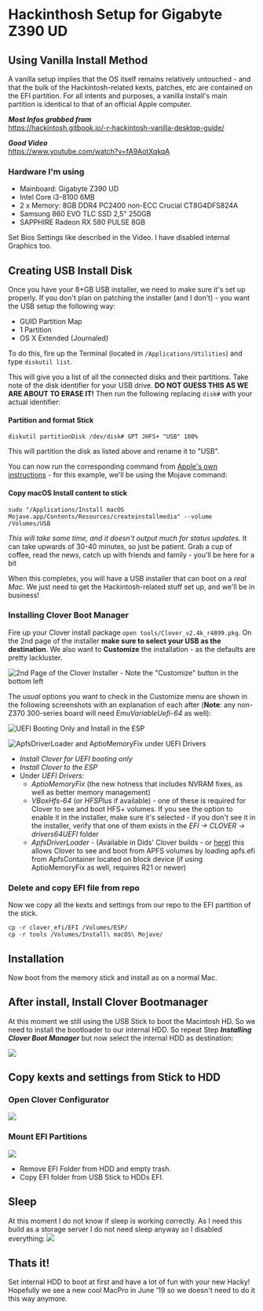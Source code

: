 # Hackinthosh Setup for Gigabyte Z390 UD
## Using Vanilla Install Method

A vanilla setup implies that the OS itself remains relatively untouched - and that the bulk of the Hackintosh-related kexts, patches, etc are contained on the EFI partition. For all intents and purposes, a vanilla install's main partition is identical to that of an official Apple computer.

***Most Infos grabbed from***<br>
<https://hackintosh.gitbook.io/-r-hackintosh-vanilla-desktop-guide/>

***Good Video***<br>
<https://www.youtube.com/watch?v=fA9AotXqkqA>

### Hardware I'm using
* Mainboard: Gigabyte Z390 UD
* Intel Core i3-8100 6MB
* 2 x Memory: 8GB DDR4 PC2400 non-ECC Crucial CT8G4DFS824A
* Samsung 860 EVO TLC SSD 2,5" 250GB
* SAPPHIRE Radeon RX 580 PULSE 8GB

Set Bios Settings like described in the Video. I have disabled internal Graphics too.

## Creating USB Install Disk

Once you have your 8+GB USB installer, we need to make sure it's set up properly. If you don't plan on patching the installer \(and I don't\) - you want the USB setup the following way:

* GUID Partition Map
* 1 Partition
* OS X Extended \(Journaled\)

To do this, fire up the Terminal \(located in `/Applications/Utilities`\) and type `diskutil list`.

This will give you a list of all the connected disks and their partitions. Take note of the disk identifier for your USB drive. **DO NOT GUESS THIS AS WE ARE ABOUT TO ERASE IT!** Then run the following replacing `disk#` with your actual identifier:

#### Partition and format Stick
```text
diskutil partitionDisk /dev/disk# GPT JHFS+ "USB" 100%
```

This will partition the disk as listed above and rename it to "USB".

You can now run the corresponding command from [Apple's own instructions](https://support.apple.com/en-us/HT201372) - for this example, we'll be using the Mojave command:

#### Copy macOS Install content to stick

```text
sudo "/Applications/Install macOS Mojave.app/Contents/Resources/createinstallmedia" --volume /Volumes/USB
```

_This will take some time, and it doesn't output much for status updates._ It can take upwards of 30-40 minutes, so just be patient.  Grab a cup of coffee, read the news, catch up with friends and family - you'll be here for a bit

When this completes, you will have a USB installer that can boot on a _real Mac_. We just need to get the Hackintosh-related stuff set up, and we'll be in business!

### Installing Clover Boot Manager

Fire up your Clover install package ```open tools/Clover_v2.4k_r4899.pkg```. On the 2nd page of the installer **make sure to select your USB as the destination**. We also want to **Customize** the installation - as the defaults are pretty lackluster.

![2nd Page of the Clover Installer - Note the &quot;Customize&quot; button in the bottom left](assets/screen1.png)

The _usual_ options you want to check in the Customize menu are shown in the following screenshots with an explanation of each after \(**Note**: any non-Z370 300-series board will need _EmuVariableUefi-64_ as well\):

![UEFI Booting Only and Install in the ESP](assets/screen2.png)

![ApfsDriverLoader and AptioMemoryFix under UEFI Drivers](assets/screen3.png)

* _Install Clover for UEFI booting only_
* _Install Clover to the ESP_
* Under _UEFI Drivers:_
  * _AptioMemoryFix_ \(the new hotness that includes NVRAM fixes, as well as better memory management\)
  * _VBoxHfs-64_ \(or _HFSPlus_ if available\) - one of these is required for Clover to see and boot HFS+ volumes.  If you see the option to enable it in the installer, make sure it's selected - if you don't see it in the installer, verify that one of them exists in the _EFI -&gt; CLOVER -&gt; drivers64UEFI_ folder
  * _ApfsDriverLoader_ - \(Available in Dids' Clover builds - or [here](https://github.com/acidanthera/ApfsSupportPkg/releases)\) this allows Clover to see and boot from APFS volumes by loading apfs.efi from ApfsContainer located on block device \(if using AptioMemoryFix as well, requires R21 or newer\)

### Delete and copy EFI file from repo

Now we copy all the kexts and settings from our repo to the EFI partition of the stick.

```
cp -r clover_efi/EFI /Volumes/ESP/
cp -r tools /Volumes/Install\ macOS\ Mojave/
```

## Installation
Now boot from the memory stick and install as on a normal Mac.

## After install, Install Clover Bootmanager

At this moment we still using the USB Stick to boot the Macintosh HD. So we need to install the bootloader to our internal HDD. So repeat Step ***Installing Clover Boot Manager*** but now select the internal HDD as destination:

![](assets/screen4.png)


## Copy kexts and settings from Stick to HDD

### Open Clover Configurator
![](assets/screen5.png)
### Mount EFI Partitions
![](assets/screen6.png)

* Remove EFI Folder from HDD and empty trash.
* Copy EFI folder from USB Stick to HDDs EFI.

## Sleep
At this moment I do not know if sleep is working correctly. As I need this build as a storage server I do not need sleep anyway so I disabled everything:
![](assets/screen7.png)

## Thats it!
Set internal HDD to boot at first and have a lot of fun with your new Hacky!
Hopefully we see a new cool MacPro in June '19 so we doesn't need to do it this way anymore.
